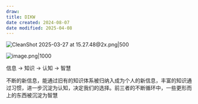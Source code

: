 ```yaml
---
draw:
title: DIKW
date created: 2024-08-07
date modified: 2025-04-08
---
```


![CleanShot 2025-03-27 at 15.27.48@2x.png|500](https://imagehosting4picgo.oss-cn-beijing.aliyuncs.com/imagehosting/fix-dir%2Fmedia%2Fmedia_ebeJ5vgXnA%2F2025%2F03%2F27%2F15-28-10-dbb6bf03dfbae1bef35789407005533e-CleanShot%202025-03-27%20at%2015.27.48-2x-1c2939.png)

![image.png|1000](https://imagehosting4picgo.oss-cn-beijing.aliyuncs.com/imagehosting/fix-dir%2Fpicgo%2Fpicgo-clipboard-images%2F2024%2F10%2F01%2F17-12-01-4e8abb4b7a7c1949763a09009776dfa5-202410011712243-f5dc5e.png)

信息 -> 知识 -> 认知 -> 智慧

不断的新信息，能通过旧有的知识体系被归纳入成为个人的新信息，丰富的知识通过习惯，进一步沉淀为认知，决定我们的选择。前三者的不断循环中，一些更形而上的东西被沉淀为智慧
